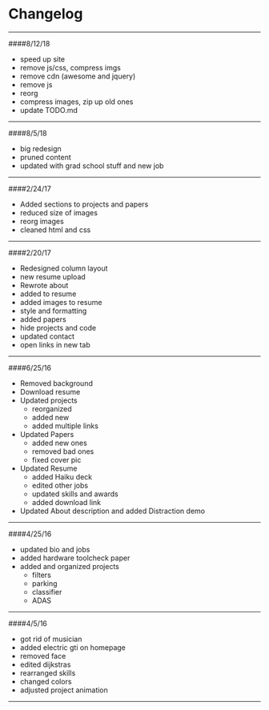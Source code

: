 # Changelog
---------------
####8/12/18
* speed up site 
* remove js/css, compress imgs
* remove cdn (awesome and jquery)
* remove js
* reorg
* compress images, zip up old ones
* update TODO.md

---------------
####8/5/18
* big redesign
* pruned content
* updated with grad school stuff and new job

---------------
####2/24/17
* Added sections to projects and papers
* reduced size of images
* reorg images
* cleaned html and css

---------------
####2/20/17
* Redesigned column layout
* new resume upload
* Rewrote about
* added to resume
* added images to resume
* style and formatting
* added papers
* hide projects and code
* updated contact
* open links in new tab

---------------
####6/25/16
* Removed background
* Download resume
* Updated projects
	* reorganized
	* added new
	* added multiple links
* Updated Papers
	* added new ones
	* removed bad ones
	* fixed cover pic
* Updated Resume
	* added Haiku deck
	* edited other jobs
	* updated skills and awards
	* added download link
* Updated About description and added Distraction demo

---------------
####4/25/16
* updated bio and jobs
* added hardware toolcheck paper
* added and organized projects
	* filters
	* parking
	* classifier
	* ADAS
---------------
####4/5/16
* got rid of musician
* added electric gti on homepage
* removed face
* edited dijkstras
* rearranged skills
* changed colors
* adjusted project animation
----------------
